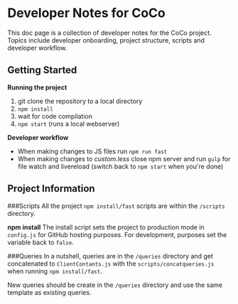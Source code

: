 # Developer Notes for  CoCo

This doc page is a collection of developer notes for the CoCo project. Topics include developer onboarding, project
structure, scripts and developer workflow.

## Getting Started

**Running the project**
1. git clone the repository to a local directory 
2. `npm install` 
3. wait for code compilation 
4. `npm start` (runs a local webserver)

**Developer workflow**
* When making changes to JS files run `npm run fast`
* When making changes to _custom.less_ close npm server and run `gulp` for file watch and livereload (switch back to 
`npm start` when you're done)

## Project Information

###Scripts
All the project `npm install/fast` scripts are within the `/scripts` directory.

**npm install**
The install script sets the project to production mode in `config.js` for GitHub hosting purposes. For development,
purposes set the variable back to `false`.

###Queries
In a nutshell, queries are in the `/queries` directory and get concatenated to `ClientContants.js` with the
`scripts/concatqueries.js` when running `npm install/fast`.

New queries should be create in the `/queries` directory and use the same template as existing queries.